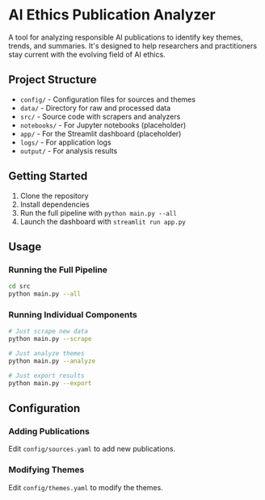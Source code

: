 # AI Ethics Publication Analyzer
A tool for analyzing responsible AI publications to identify key themes, trends, and summaries. It's designed to help researchers and practitioners stay current with the evolving field of AI ethics.

## Project Structure
* `config/` - Configuration files for sources and themes
* `data/` - Directory for raw and processed data
* `src/` - Source code with scrapers and analyzers
* `notebooks/` - For Jupyter notebooks (placeholder)
* `app/` - For the Streamlit dashboard (placeholder)
* `logs/` - For application logs
* `output/` - For analysis results

## Getting Started
1. Clone the repository
2. Install dependencies
3. Run the full pipeline with `python main.py --all`
4. Launch the dashboard with `streamlit run app.py`

## Usage

### Running the Full Pipeline

```bash
cd src
python main.py --all
```

### Running Individual Components

```bash
# Just scrape new data
python main.py --scrape

# Just analyze themes
python main.py --analyze

# Just export results
python main.py --export
```

## Configuration

### Adding Publications

Edit `config/sources.yaml` to add new publications.

### Modifying Themes

Edit `config/themes.yaml` to modify the themes.
